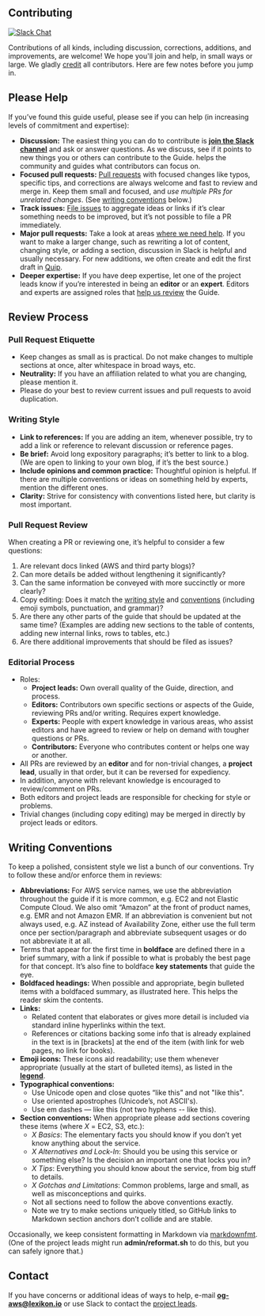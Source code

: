 Contributing
------------

[![Slack Chat](https://img.shields.io/badge/Chat-Slack-ff69b4.svg "Join us. Anyone is welcome!")](https://og-aws-slack.lexikon.io/)

Contributions of all kinds, including discussion, corrections, additions, and improvements, are welcome! We hope you'll join and help, in small ways or large. We gladly [credit](/AUTHORS.md) all contributors. Here are few notes before you jump in.

Please Help
-----------

If you’ve found this guide useful, please see if you can help (in increasing levels of commitment and expertise):

-	**Discussion:** The easiest thing you can do to contribute is [**join the Slack channel**](https://og-aws-slack.lexikon.io/) and ask or answer questions. As we discuss, see if it points to new things you or others can contribute to the Guide.
helps the community and guides what contributors can focus on.
-	**Focused pull requests:** [Pull requests](https://github.com/open-guides/og-aws/pulls) with focused changes like typos, specific tips, and corrections are always welcome and fast to review and merge in. Keep them small and focused, and *use multiple PRs for unrelated changes*. (See [writing conventions](#writing-conventions) below.)
-	**Track issues:** [File issues](https://github.com/open-guides/og-aws/issues) to aggregate ideas or links if it’s clear something needs to be improved, but it’s not possible to file a PR immediately.
-	**Major pull requests:** Take a look at areas [where we need help](https://github.com/open-guides/og-aws/issues?q=is%3Aissue+is%3Aopen+label%3A%22help+wanted%22). If you want to make a larger change, such as rewriting a lot of content, changing style, or adding a section, discussion in Slack is helpful and usually necessary. For new additions, we often create and edit the first draft in [Quip](https://quip.com/).
-	**Deeper expertise:** If you have deep expertise, let one of the project leads know if you’re interested in being an **editor** or an **expert**. Editors and experts are assigned roles that [help us review](#editorial-process) the Guide.

Review Process
--------------

### Pull Request Etiquette

-	Keep changes as small as is practical. Do not make changes to multiple sections at once, alter whitespace in broad ways, etc.
-	**Neutrality:** If you have an affiliation related to what you are changing, please mention it.
-	Please do your best to review current issues and pull requests to avoid duplication.

### Writing Style

-	**Link to references:** If you are adding an item, whenever possible, try to add a link or reference to relevant discussion or reference pages.
-	**Be brief:** Avoid long expository paragraphs; it’s better to link to a blog. (We are open to linking to your own blog, if it’s the best source.)
-	**Include opinions and common practice:** Thoughtful opinion is helpful. If there are multiple conventions or ideas on something held by experts, mention the different ones.
-	**Clarity:** Strive for consistency with conventions listed here, but clarity is most important.

### Pull Request Review

When creating a PR or reviewing one, it’s helpful to consider a few questions:

1.	Are relevant docs linked (AWS and third party blogs)?
2.	Can more details be added without lengthening it significantly?
3.	Can the same information be conveyed with more succinctly or more clearly?
4.	Copy editing: Does it match the [writing style](#writing-style) and [conventions](#writing-conventions) (including emoji symbols, punctuation, and grammar)?
5.	Are there any other parts of the guide that should be updated at the same time? (Examples are adding new sections to the table of contents, adding new internal links, rows to tables, etc.)
6.	Are there additional improvements that should be filed as issues?

### Editorial Process

-	Roles:
	-	**Project leads:** Own overall quality of the Guide, direction, and process.
	-	**Editors:** Contributors own specific sections or aspects of the Guide, reviewing PRs and/or writing. Requires expert knowledge.
	-	**Experts:** People with expert knowledge in various areas, who assist editors and have agreed to review or help on demand with tougher questions or PRs.
	-	**Contributors:** Everyone who contributes content or helps one way or another.
-	All PRs are reviewed by an **editor** and for non-trivial changes, a **project lead**, usually in that order, but it can be reversed for expediency.
-	In addition, anyone with relevant knowledge is encouraged to review/comment on PRs.
-	Both editors and project leads are responsible for checking for style or problems.
-	Trivial changes (including copy editing) may be merged in directly by project leads or editors.

Writing Conventions
-------------------

To keep a polished, consistent style we list a bunch of our conventions. Try to follow these and/or enforce them in reviews:

-	**Abbreviations:** For AWS service names, we use the abbreviation throughout the guide if it is more common, e.g. EC2 and not Elastic Compute Cloud. We also omit “Amazon” at the front of product names, e.g. EMR and not Amazon EMR. If an abbreviation is convenient but not always used, e.g. AZ instead of Availability Zone, either use the full term once per section/paragraph and abbreviate subsequent usages or do not abbreviate it at all.
-	Terms that appear for the first time in **boldface** are defined there in a brief summary, with a link if possible to what is probably the best page for that concept. It’s also fine to boldface **key statements** that guide the eye.
-	**Boldfaced headings:** When possible and appropriate, begin bulleted items with a boldfaced summary, as illustrated here. This helps the reader skim the contents.
-	**Links:**
	-	Related content that elaborates or gives more detail is included via standard inline hyperlinks within the text.
	-	References or citations backing some info that is already explained in the text is in [brackets] at the end of the item (with link for web pages, no link for books).
-	**Emoji icons:** These icons aid readability; use them whenever appropriate (usually at the start of bulleted items), as listed in the [**legend**](https://github.com/open-guides/og-aws#legend).
-	**Typographical conventions:**
	-	Use Unicode open and close quotes “like this” and not "like this".
	-	Use oriented apostrophes (Unicode’s, not ASCII's).
	-	Use em dashes — like this (not two hyphens -- like this).
-	**Section conventions:** When appropriate please add sections covering these items (where *X* = EC2, S3, etc.):
	-	*X Basics*: The elementary facts you should know if you don’t yet know anything about the service.
	-	*X Alternatives and Lock-In*: Should you be using this service or something else? Is the decision an important one that locks you in?
	-	*X Tips*: Everything you should know about the service, from big stuff to details.
	-	*X Gotchas and Limitations*: Common problems, large and small, as well as misconceptions and quirks.
	-	Not all sections need to follow the above conventions exactly.
	-	Note we try to make sections uniquely titled, so GitHub links to Markdown section anchors don’t collide and are stable.

Occasionally, we keep consistent formatting in Markdown via [markdownfmt](https://github.com/shurcooL/markdownfmt). (One of the project leads might run **admin/reformat.sh** to do this, but you can safely ignore that.)

Contact
-------

If you have concerns or additional ideas of ways to help, e-mail **og-aws@lexikon.io** or use Slack to contact the [project leads](AUTHORS.md).
